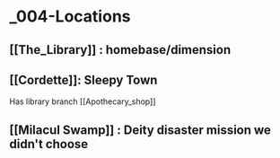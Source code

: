 # _004-Locations
## [[The_Library]] : homebase/dimension
## [[Cordette]]: Sleepy Town
Has library branch
[[Apothecary_shop]]

## [[Milacul Swamp]] : Deity disaster mission we didn't choose